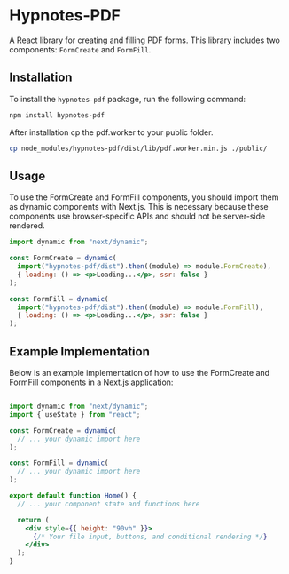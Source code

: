 # Hypnotes-PDF

A React library for creating and filling PDF forms. This library includes two components: `FormCreate` and `FormFill`.

## Installation

To install the `hypnotes-pdf` package, run the following command:

```bash
npm install hypnotes-pdf
```

After installation cp the pdf.worker to your public folder.

```bash
cp node_modules/hypnotes-pdf/dist/lib/pdf.worker.min.js ./public/
```
## Usage

To use the FormCreate and FormFill components, you should import them as dynamic components with Next.js. This is necessary because these components use browser-specific APIs and should not be server-side rendered.

```jsx
import dynamic from "next/dynamic";

const FormCreate = dynamic(
  import("hypnotes-pdf/dist").then((module) => module.FormCreate),
  { loading: () => <p>Loading...</p>, ssr: false }
);

const FormFill = dynamic(
  import("hypnotes-pdf/dist").then((module) => module.FormFill),
  { loading: () => <p>Loading...</p>, ssr: false }
);

```

## Example Implementation

Below is an example implementation of how to use the FormCreate and FormFill components in a Next.js application:

```jsx

import dynamic from "next/dynamic";
import { useState } from "react";

const FormCreate = dynamic(
  // ... your dynamic import here
);

const FormFill = dynamic(
  // ... your dynamic import here
);

export default function Home() {
  // ... your component state and functions here

  return (
    <div style={{ height: "90vh" }}>
      {/* Your file input, buttons, and conditional rendering */}
    </div>
  );
}


```